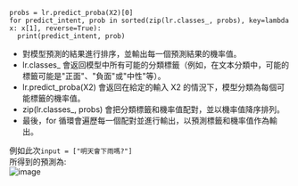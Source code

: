 ```
probs = lr.predict_proba(X2)[0]
for predict_intent, prob in sorted(zip(lr.classes_, probs), key=lambda x: x[1], reverse=True):
  print(predict_intent, prob)
```

- 對模型預測的結果進行排序，並輸出每一個預測結果的機率值。
- lr.classes_ 會返回模型中所有可能的分類標籤（例如，在文本分類中，可能的標籤可能是"正面"、"負面"或"中性"等）。
- lr.predict_proba(X2) 會返回在給定的輸入 X2 的情況下，模型分類為每個可能標籤的機率值。
- zip(lr.classes_, probs) 會把分類標籤和機率值配對，並以機率值降序排列。
- 最後，for 循環會遍歷每一個配對並進行輸出，以預測標籤和機率值作為輸出。  
  
例如此次`input = ["明天會下雨嗎?"]`  
所得到的預測為:  
![image](https://user-images.githubusercontent.com/95430501/234507280-4cd5fd56-16a7-4b58-8229-3626ba739727.png)





